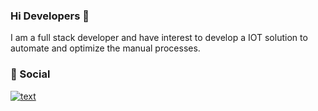 ### Hi Developers 👋



I am a full stack developer and have interest to develop a IOT solution to automate and optimize the manual processes.

### 📱 Social
[![text](https://img.shields.io/badge/LinkedIn-0077B5?style=for-the-badge&logo=linkedin&logoColor=white)](www.linkedin.com/in/maulik-solanki)

<!--
**MaulikS1/MaulikS1** is a ✨ _special_ ✨ repository because its `README.md` (this file) appears on your GitHub profile.

Here are some ideas to get you started:

- 🔭 I’m currently working on ...
- 🌱 I’m currently learning ...
- 👯 I’m looking to collaborate on ...
- 🤔 I’m looking for help with ...
- 💬 Ask me about ...
- 📫 How to reach me: ...
- 😄 Pronouns: ...
- ⚡ Fun fact: ...
-->

